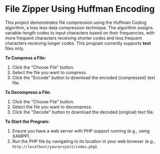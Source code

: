 # File Zipper Using Huffman Encoding

This project demonstrates file compression using the Huffman Coding algorithm, a loss less data compression technique. The algorithm assigns variable-length codes to input characters based on their frequencies, with more frequent characters receiving shorter codes and less frequent characters receiving longer codes. This program currently supports **text** files only.

**To Compress a File:**
1. Click the "Choose File" button.
2. Select the file you want to compress.
3. Click the "Encode" button to download the encoded (compressed) text file.

**To Decompress a File:**
1. Click the "Choose File" button.
2. Select the file you want to decompress.
3. Click the "Decode" button to download the decoded (original) text file.

**To Start the Program:**
1. Ensure you have a web server with PHP support running (e.g., using XAMPP).
2. Run the PHP file by navigating to its location in your web browser (e.g., `http://localhost/yourproject/index.php`).